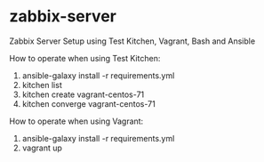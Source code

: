 # zabbix-server
Zabbix Server Setup using Test Kitchen, Vagrant, Bash and Ansible

How to operate when using Test Kitchen:

1. ansible-galaxy install -r requirements.yml
2. kitchen list
3. kitchen create vagrant-centos-71
4. kitchen converge vagrant-centos-71

How to operate when using Vagrant:

1. ansible-galaxy install -r requirements.yml
2. vagrant up 

